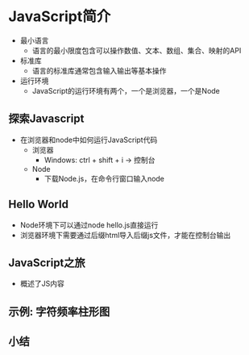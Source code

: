 # JavaScript简介
- 最小语言
    - 语言的最小限度包含可以操作数值、文本、数组、集合、映射的API
- 标准库
    - 语言的标准库通常包含输入输出等基本操作
- 运行环境
    - JavaScript的运行环境有两个，一个是浏览器，一个是Node

## 探索Javascript
- 在浏览器和node中如何运行JavaScript代码
    - 浏览器
        - Windows: ctrl + shift + i  -> 控制台
    - Node
        - 下载Node.js，在命令行窗口输入node

## Hello World
- Node环境下可以通过node hello.js直接运行
- 浏览器环境下需要通过后缀html导入后缀js文件，才能在控制台输出

## JavaScript之旅
- 概述了JS内容

## 示例: 字符频率柱形图

## 小结